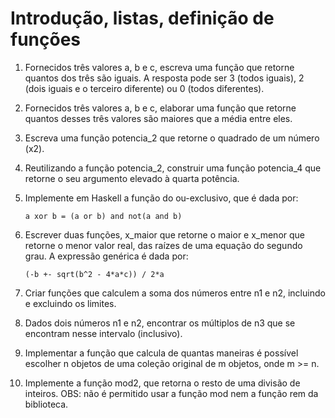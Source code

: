 # Introdução, listas, definição de funções

1. Fornecidos três valores a, b e c, escreva uma função que retorne quantos dos
   três são iguais. A resposta pode ser 3 (todos iguais), 2 (dois iguais e o
   terceiro diferente) ou 0 (todos diferentes).

1. Fornecidos três valores a, b e c, elaborar uma função que retorne quantos
   desses três valores são maiores que a média entre eles.

1. Escreva uma função potencia_2 que retorne o quadrado de um número (x2).

1. Reutilizando a função potencia_2, construir uma função potencia_4 que
   retorne o seu argumento elevado à quarta potência.

1. Implemente em Haskell a função do ou-exclusivo, que é dada por:

   `a xor b = (a or b) and not(a and b)`

1. Escrever duas funções, x_maior que retorne o maior e x_menor que retorne o
   menor valor real, das raízes de uma equação do segundo grau. A expressão
   genérica é dada por:

   `(-b +- sqrt(b^2 - 4*a*c)) / 2*a`

1. Criar funções que calculem a soma dos números entre n1 e n2, incluindo e
   excluindo os limites.

1. Dados dois números n1 e n2, encontrar os múltiplos de n3 que se encontram
   nesse intervalo (inclusivo).

1. Implementar a função que calcula de quantas maneiras é possível escolher n
   objetos de uma coleção original de m objetos, onde m >= n.

1. Implemente a função mod2, que retorna o resto de uma divisão de inteiros.
   OBS: não é permitido usar a função mod nem a função rem da biblioteca.
